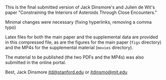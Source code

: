 This is the final submitted version of Jack Dinsmore's and Julien de Wit's paper "Constraining the Interiors of Asteroids Through Close Encounters."

Minimal changes were necessary (fixing hyperlinks, removing a comma typo)

Latex files for both the main paper and the supplemental data are provided in this compressed file, as are the figures for the main paper (`figs` directory) and the MP4s for the supplemental material (`movies` directory).

The material to be published (the two PDFs and the MP4s) was also submitted in the online portal.

Best,
Jack Dinsmore
jtd@stanford.edu or jtdinsmo@mit.edu